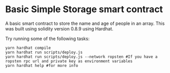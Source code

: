 # Basic Simple Storage smart contract

A basic smart contract to store the name and age of people in an array. This was built using solidity version 0.8.9 using Hardhat.

Try running some of the following tasks:

```shell
yarn hardhat compile
yarn hardhat run scripts/deploy.js
yarn hardhat run scripts/deploy.js --network ropsten #If you have a ropsten rpc url and private key as environment variables
yarn hardhat help #for more info
```
